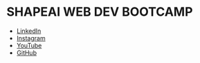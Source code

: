 
# SHAPEAI WEB DEV BOOTCAMP
<!DOCTYPE html>
<html>
  <head>
    <meta charset="utf-8">
    <title>web dev project</title>
    <link href="style.css" ref="stylesheet" type ="text/css" />
  </head>        
  <body>
    <section id="main">
      <nav>
        <ul class="menu">
          <li><a href="https://in.linkedin.com/company/shapeai">LinkedIn</a></li>
          <li><a href="https://www.instagram.com/shape.ai/?hl=en">Instagram</a></li>
          <li><a href="https://www.youtube.com/channel/UCTUvDLTW9meuDXWcbmISPdA">YouTube</a></li>
          <li><a href="https://github.com/shapeai">GitHub</a></li>
        </ul>
      </nav>
    </section>
  </body>
    </html>
